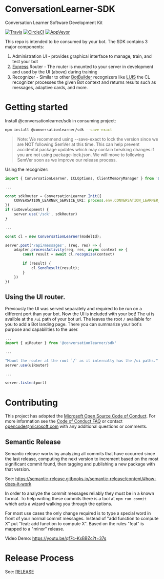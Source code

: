 # ConversationLearner-SDK

Conversation Learner Software Development Kit

[![Travis](https://travis-ci.org/Microsoft/ConversationLearner-SDK.svg?branch=master)](https://travis-ci.com/Microsoft/ConversationLearner-SDK)
[![CircleCI](https://circleci.com/gh/Microsoft/ConversationLearner-SDK.svg?style=shield)](https://circleci.com/gh/Microsoft/ConversationLearner-SDK)
[![AppVeyor](https://ci.appveyor.com/api/projects/status/github/Microsoft/ConversationLearner-SDK?branch=master&svg=true)](https://ci.appveyor.com/project/conversationlearner/conversationlearner-sdk)

This repo is intended to be consumed by your bot. The SDK contains 3 major components:
1. Administration UI - provides graphical interface to manage, train, and test your bot
2. [Express](https://expressjs.com/en/guide/routing.html) Router - The router is mounted to your server in development and used by the UI (above) during training
3. Recognizer - Similar to other [BotBuilder](https://github.com/Microsoft/botbuilder-js) recognizers like [LUIS](https://github.com/Microsoft/botbuilder-js/blob/master/samples/luis-bot-es6/app.js#L64) the CL recognizer processes the given Bot context and returns results such as messages, adaptive cards, and more.

# Getting started

Install @conversationlearner/sdk in consuming project:

```bash
npm install @conversationlearner/sdk --save-exact
```

> Note: We recommend using --save-exact to lock the version since we are NOT following SemVer at this time. This can help prevent accidental package updates which may contain breaking changes if you are not using package-lock.json. We will move to following SemVer soon as we improve our release process.

Using the recognizer:

```typescript
import { ConversationLearner, ICLOptions, ClientMemoryManager } from '@conversationlearner/sdk'

...

const sdkRouter = ConversationLearner.Init({
    CONVERSATION_LEARNER_SERVICE_URI: process.env.CONVERSATION_LEARNER_SERVICE_URI
})
if (isDevelopment) {
    server.use('/sdk', sdkRouter)
}

...

const cl = new ConversationLearner(modelId);

server.post('/api/messages', (req, res) => {
    adapter.processActivity(req, res, async context => {
        const result = await cl.recognize(context)
        
        if (result) {
            cl.SendResult(result);
        }
    })
})
```

## Using the UI router.
Previously the UI was served separately and required to be run on a different port than your bot.  Now the UI is included with your bot! The ui is availble at the `/ui` path of your bot url. The leaves the root `/` available for you to add a Bot landing page. There you can summarize your bot's purpose and capabilities to the user.

```typescript
...
import { uiRouter } from '@conversationlearner/sdk'

...

"Mount the router at the root `/` as it internally has the /ui paths."
server.use(uiRouter)

... 

server.listen(port)
```


# Contributing

This project has adopted the [Microsoft Open Source Code of Conduct](https://opensource.microsoft.com/codeofconduct/). For more information see the [Code of Conduct FAQ](https://opensource.microsoft.com/codeofconduct/faq/) or contact [opencode@microsoft.com](mailto:opencode@microsoft.com) with any additional questions or comments.

## Semantic Release

Semantic release works by analyzing all commits that have occurred since the last release, computing the next version to increment based on the most significant commit found, then tagging and publishing a new package with that version.

See: https://semantic-release.gitbooks.io/semantic-release/content/#how-does-it-work

In order to analyze the commit messages reliably they must be in a known format.  To help writing these commits there is a tool at `npm run commit` which acts a wizard walking you through the options.

For most use cases the only change required is to type a special word in front of your normal commit messages. Instead of "add function to compute X" put "feat: add function to compute X".  Based on the rules "feat" is mapped to a "minor" release.

Video Demo: https://youtu.be/qf7c-KxBBZc?t=37s

# Release Process

See: [RELEASE](/RELEASE.md)